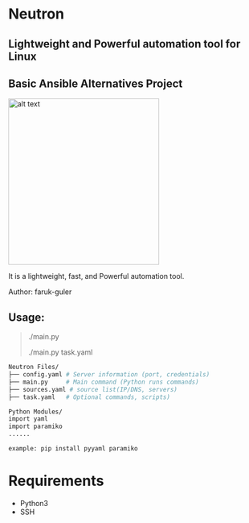 # Neutron
## Lightweight and Powerful automation tool for Linux
## Basic Ansible Alternatives Project
<img src="https://farukguler.com/assets/img/neutron.png" alt="alt text" width="300" height="330">

It is a lightweight, fast, and Powerful automation tool.

Author: faruk-guler
## Usage:
> ./main.py
> 
> ./main.py task.yaml
~~~sh
Neutron Files/
├── config.yaml # Server information (port, credentials)
├── main.py     # Main command (Python runs commands)
├── sources.yaml # source list(IP/DNS, servers)
├── task.yaml   # Optional commands, scripts)

Python Modules/
import yaml
import paramiko
......

example: pip install pyyaml paramiko

~~~

# Requirements
- Python3
- SSH


